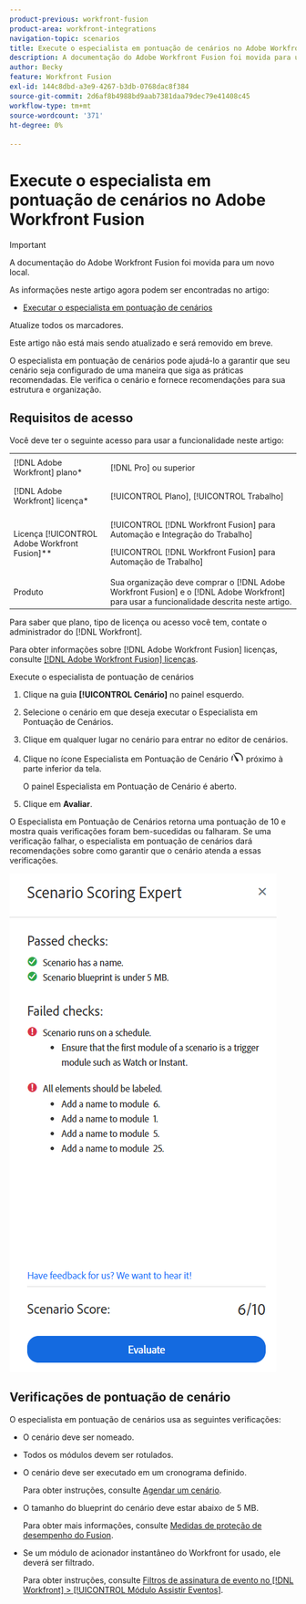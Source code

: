 ```yaml
---
product-previous: workfront-fusion
product-area: workfront-integrations
navigation-topic: scenarios
title: Execute o especialista em pontuação de cenários no Adobe Workfront Fusion
description: A documentação do Adobe Workfront Fusion foi movida para um novo local. Este artigo foi descontinuado, mas contém um link para o novo artigo que aborda essa funcionalidade.
author: Becky
feature: Workfront Fusion
exl-id: 144c8dbd-a3e9-4267-b3db-0768dac8f384
source-git-commit: 2d6af8b4988bd9aab7381daa79dec79e41408c45
workflow-type: tm+mt
source-wordcount: '371'
ht-degree: 0%

---
```


# Execute o especialista em pontuação de cenários no Adobe Workfront Fusion

>[!IMPORTANT]
>
>A documentação do Adobe Workfront Fusion foi movida para um novo local.
>
>As informações neste artigo agora podem ser encontradas no artigo:
>
>* [Executar o especialista em pontuação de cenários](https://experienceleague.adobe.com/docs/workfront-fusion/using/manage-scenarios/run-scenario-scoring.html)
>
>Atualize todos os marcadores.
>
>Este artigo não está mais sendo atualizado e será removido em breve.

O especialista em pontuação de cenários pode ajudá-lo a garantir que seu cenário seja configurado de uma maneira que siga as práticas recomendadas. Ele verifica o cenário e fornece recomendações para sua estrutura e organização.

## Requisitos de acesso

Você deve ter o seguinte acesso para usar a funcionalidade neste artigo:

<table style="table-layout:auto">  
 <col> 
 <col> 
 <tbody> 
  <tr> 
    <td role="rowheader">[!DNL Adobe Workfront] plano*</td> 
   <td> <p>[!DNL Pro] ou superior</p> </td> 
  </tr> 
  <tr data-mc-conditions=""> 
   <td role="rowheader">[!DNL Adobe Workfront] licença*</td> 
   <td> <p>[!UICONTROL Plano], [!UICONTROL Trabalho]</p> </td> 
  </tr> 
  <tr> 
   <td role="rowheader">Licença [!UICONTROL Adobe Workfront Fusion]**</td> 
  <td> <p>[!UICONTROL [!DNL Workfront Fusion] para Automação e Integração do Trabalho] </p><p>[!UICONTROL [!DNL Workfront Fusion] para Automação de Trabalho] </p>  </td>    </tr> 
  </tr> 
  <tr> 
   <td role="rowheader">Produto</td> 
   <td>Sua organização deve comprar o [!DNL Adobe Workfront Fusion] e o [!DNL Adobe Workfront] para usar a funcionalidade descrita neste artigo.</td> 
  </tr> 
 </tbody> 
</table>

Para saber que plano, tipo de licença ou acesso você tem, contate o administrador do [!DNL Workfront].

Para obter informações sobre [!DNL Adobe Workfront Fusion] licenças, consulte [[!DNL Adobe Workfront Fusion] licenças](../../workfront-fusion/get-started/license-automation-vs-integration.md).

Execute o especialista de pontuação de cenários

1. Clique na guia **[!UICONTROL Cenário]** no painel esquerdo.
1. Selecione o cenário em que deseja executar o Especialista em Pontuação de Cenários.
1. Clique em qualquer lugar no cenário para entrar no editor de cenários.
1. Clique no ícone Especialista em Pontuação de Cenário ![Especialista em pontuação de cenário](assets/scoring-expert-icon.png) próximo à parte inferior da tela.

   O painel Especialista em Pontuação de Cenário é aberto.
1. Clique em **Avaliar**.

O Especialista em Pontuação de Cenários retorna uma pontuação de 10 e mostra quais verificações foram bem-sucedidas ou falharam. Se uma verificação falhar, o especialista em pontuação de cenários dará recomendações sobre como garantir que o cenário atenda a essas verificações.

![Pontuação do cenário](assets/scenario-score.png)

## Verificações de pontuação de cenário

O especialista em pontuação de cenários usa as seguintes verificações:

* O cenário deve ser nomeado.
* Todos os módulos devem ser rotulados.
* O cenário deve ser executado em um cronograma definido.

  Para obter instruções, consulte [Agendar um cenário](/help/quicksilver/workfront-fusion/scenarios/schedule-a-scenario.md).
* O tamanho do blueprint do cenário deve estar abaixo de 5 MB.

  Para obter mais informações, consulte [Medidas de proteção de desempenho do Fusion](/help/quicksilver/workfront-fusion/get-started/fusion-performance-guardrails.md#scenarios).
* Se um módulo de acionador instantâneo do Workfront for usado, ele deverá ser filtrado.

  Para obter instruções, consulte [Filtros de assinatura de evento no [!DNL Workfront] > [!UICONTROL Módulo Assistir Eventos]](/help/quicksilver/workfront-fusion/apps-and-their-modules/workfront-modules.md#event-subscription-filters-in-the-workfront--watch-events-module).

